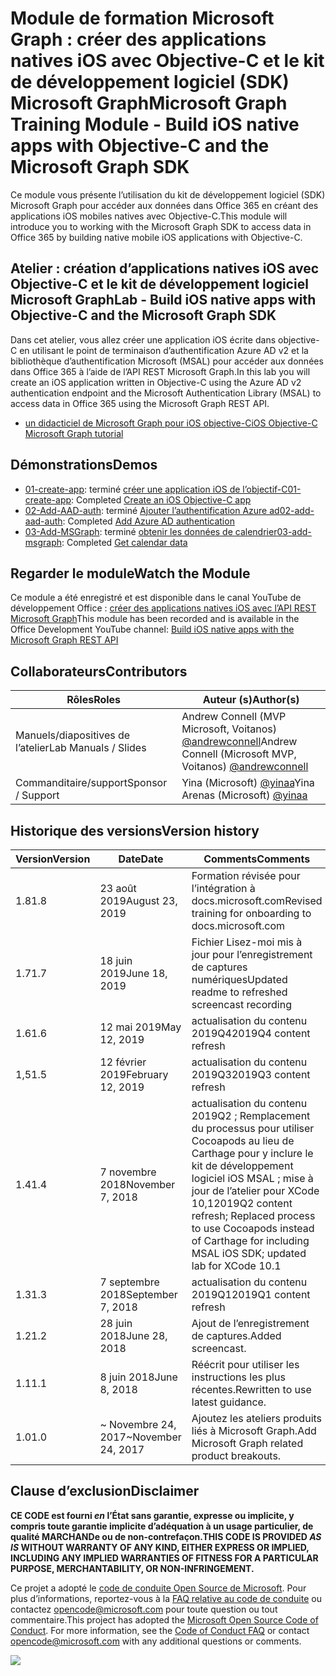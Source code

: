 # <a name="microsoft-graph-training-module---build-ios-native-apps-with-objective-c-and-the-microsoft-graph-sdk"></a><span data-ttu-id="4f2ef-101">Module de formation Microsoft Graph : créer des applications natives iOS avec Objective-C et le kit de développement logiciel (SDK) Microsoft Graph</span><span class="sxs-lookup"><span data-stu-id="4f2ef-101">Microsoft Graph Training Module - Build iOS native apps with Objective-C and the Microsoft Graph SDK</span></span>

<span data-ttu-id="4f2ef-102">Ce module vous présente l’utilisation du kit de développement logiciel (SDK) Microsoft Graph pour accéder aux données dans Office 365 en créant des applications iOS mobiles natives avec Objective-C.</span><span class="sxs-lookup"><span data-stu-id="4f2ef-102">This module will introduce you to working with the Microsoft Graph SDK to access data in Office 365 by building native mobile iOS applications with Objective-C.</span></span>

## <a name="lab---build-ios-native-apps-with-objective-c-and-the-microsoft-graph-sdk"></a><span data-ttu-id="4f2ef-103">Atelier : création d’applications natives iOS avec Objective-C et le kit de développement logiciel Microsoft Graph</span><span class="sxs-lookup"><span data-stu-id="4f2ef-103">Lab - Build iOS native apps with Objective-C and the Microsoft Graph SDK</span></span>

<span data-ttu-id="4f2ef-104">Dans cet atelier, vous allez créer une application iOS écrite dans objective-C en utilisant le point de terminaison d’authentification Azure AD v2 et la bibliothèque d’authentification Microsoft (MSAL) pour accéder aux données dans Office 365 à l’aide de l’API REST Microsoft Graph.</span><span class="sxs-lookup"><span data-stu-id="4f2ef-104">In this lab you will create an iOS application written in Objective-C using the Azure AD v2 authentication endpoint and the Microsoft Authentication Library (MSAL) to access data in Office 365 using the Microsoft Graph REST API.</span></span>

- [<span data-ttu-id="4f2ef-105">un didacticiel de Microsoft Graph pour iOS objective-C</span><span class="sxs-lookup"><span data-stu-id="4f2ef-105">iOS Objective-C Microsoft Graph tutorial</span></span>](https://docs.microsoft.com/graph/tutorials/ios-objectivec)

## <a name="demos"></a><span data-ttu-id="4f2ef-106">Démonstrations</span><span class="sxs-lookup"><span data-stu-id="4f2ef-106">Demos</span></span>

- <span data-ttu-id="4f2ef-107">[01-create-app](demos/01-create-app): terminé [créer une application iOS de l’objectif-C](https://docs.microsoft.com/graph/tutorials/ios-objectivec?tutorial-step=1)</span><span class="sxs-lookup"><span data-stu-id="4f2ef-107">[01-create-app](demos/01-create-app): Completed [Create an iOS Objective-C app](https://docs.microsoft.com/graph/tutorials/ios-objectivec?tutorial-step=1)</span></span>
- <span data-ttu-id="4f2ef-108">[02-Add-AAD-auth](demos/02-add-aad-auth): terminé [Ajouter l’authentification Azure ad](https://docs.microsoft.com/graph/tutorials/ios-objectivec?tutorial-step=3)</span><span class="sxs-lookup"><span data-stu-id="4f2ef-108">[02-add-aad-auth](demos/02-add-aad-auth): Completed [Add Azure AD authentication](https://docs.microsoft.com/graph/tutorials/ios-objectivec?tutorial-step=3)</span></span>
- <span data-ttu-id="4f2ef-109">[03-Add-MSGraph](demos/03-add-msgraph): terminé [obtenir les données de calendrier](https://docs.microsoft.com/graph/tutorials/ios-objectivec?tutorial-step=4)</span><span class="sxs-lookup"><span data-stu-id="4f2ef-109">[03-add-msgraph](demos/03-add-msgraph): Completed [Get calendar data](https://docs.microsoft.com/graph/tutorials/ios-objectivec?tutorial-step=4)</span></span>

## <a name="watch-the-module"></a><span data-ttu-id="4f2ef-110">Regarder le module</span><span class="sxs-lookup"><span data-stu-id="4f2ef-110">Watch the Module</span></span>

<span data-ttu-id="4f2ef-111">Ce module a été enregistré et est disponible dans le canal YouTube de développement Office : [créer des applications natives iOS avec l’API REST Microsoft Graph](https://youtu.be/Gg8Qy1Dqyzw)</span><span class="sxs-lookup"><span data-stu-id="4f2ef-111">This module has been recorded and is available in the Office Development YouTube channel: [Build iOS native apps with the Microsoft Graph REST API](https://youtu.be/Gg8Qy1Dqyzw)</span></span>

## <a name="contributors"></a><span data-ttu-id="4f2ef-112">Collaborateurs</span><span class="sxs-lookup"><span data-stu-id="4f2ef-112">Contributors</span></span>

|        <span data-ttu-id="4f2ef-113">Rôles</span><span class="sxs-lookup"><span data-stu-id="4f2ef-113">Roles</span></span>         |                                       <span data-ttu-id="4f2ef-114">Auteur (s)</span><span class="sxs-lookup"><span data-stu-id="4f2ef-114">Author(s)</span></span>                                       |
| -------------------- | ------------------------------------------------------------------------------------- |
| <span data-ttu-id="4f2ef-115">Manuels/diapositives de l’atelier</span><span class="sxs-lookup"><span data-stu-id="4f2ef-115">Lab Manuals / Slides</span></span> | <span data-ttu-id="4f2ef-116">Andrew Connell (MVP Microsoft, Voitanos) [@andrewconnell](//github.com/andrewconnell)</span><span class="sxs-lookup"><span data-stu-id="4f2ef-116">Andrew Connell (Microsoft MVP, Voitanos) [@andrewconnell](//github.com/andrewconnell)</span></span> |
| <span data-ttu-id="4f2ef-117">Commanditaire/support</span><span class="sxs-lookup"><span data-stu-id="4f2ef-117">Sponsor / Support</span></span>    | <span data-ttu-id="4f2ef-118">Yina (Microsoft) [@yinaa](//github.com/yinaa)</span><span class="sxs-lookup"><span data-stu-id="4f2ef-118">Yina Arenas (Microsoft) [@yinaa](//github.com/yinaa)</span></span>                                  |

## <a name="version-history"></a><span data-ttu-id="4f2ef-119">Historique des versions</span><span class="sxs-lookup"><span data-stu-id="4f2ef-119">Version history</span></span>

| <span data-ttu-id="4f2ef-120">Version</span><span class="sxs-lookup"><span data-stu-id="4f2ef-120">Version</span></span> |        <span data-ttu-id="4f2ef-121">Date</span><span class="sxs-lookup"><span data-stu-id="4f2ef-121">Date</span></span>        |                                                               <span data-ttu-id="4f2ef-122">Comments</span><span class="sxs-lookup"><span data-stu-id="4f2ef-122">Comments</span></span>                                                               |
| ------- | ------------------ | ------------------------------------------------------------------------------------------------------------------------------------ |
| <span data-ttu-id="4f2ef-123">1.8</span><span class="sxs-lookup"><span data-stu-id="4f2ef-123">1.8</span></span>     | <span data-ttu-id="4f2ef-124">23 août 2019</span><span class="sxs-lookup"><span data-stu-id="4f2ef-124">August 23, 2019</span></span>    | <span data-ttu-id="4f2ef-125">Formation révisée pour l’intégration à docs.microsoft.com</span><span class="sxs-lookup"><span data-stu-id="4f2ef-125">Revised training for onboarding to docs.microsoft.com</span></span>                                                                                |
| <span data-ttu-id="4f2ef-126">1.7</span><span class="sxs-lookup"><span data-stu-id="4f2ef-126">1.7</span></span>     | <span data-ttu-id="4f2ef-127">18 juin 2019</span><span class="sxs-lookup"><span data-stu-id="4f2ef-127">June 18, 2019</span></span>      | <span data-ttu-id="4f2ef-128">Fichier Lisez-moi mis à jour pour l’enregistrement de captures numériques</span><span class="sxs-lookup"><span data-stu-id="4f2ef-128">Updated readme to refreshed screencast recording</span></span>                                                                                     |
| <span data-ttu-id="4f2ef-129">1.6</span><span class="sxs-lookup"><span data-stu-id="4f2ef-129">1.6</span></span>     | <span data-ttu-id="4f2ef-130">12 mai 2019</span><span class="sxs-lookup"><span data-stu-id="4f2ef-130">May 12, 2019</span></span>       | <span data-ttu-id="4f2ef-131">actualisation du contenu 2019Q4</span><span class="sxs-lookup"><span data-stu-id="4f2ef-131">2019Q4 content refresh</span></span>                                                                                                               |
| <span data-ttu-id="4f2ef-132">1,5</span><span class="sxs-lookup"><span data-stu-id="4f2ef-132">1.5</span></span>     | <span data-ttu-id="4f2ef-133">12 février 2019</span><span class="sxs-lookup"><span data-stu-id="4f2ef-133">February 12, 2019</span></span>  | <span data-ttu-id="4f2ef-134">actualisation du contenu 2019Q3</span><span class="sxs-lookup"><span data-stu-id="4f2ef-134">2019Q3 content refresh</span></span>                                                                                                               |
| <span data-ttu-id="4f2ef-135">1.4</span><span class="sxs-lookup"><span data-stu-id="4f2ef-135">1.4</span></span>     | <span data-ttu-id="4f2ef-136">7 novembre 2018</span><span class="sxs-lookup"><span data-stu-id="4f2ef-136">November 7, 2018</span></span>   | <span data-ttu-id="4f2ef-137">actualisation du contenu 2019Q2 ; Remplacement du processus pour utiliser Cocoapods au lieu de Carthage pour y inclure le kit de développement logiciel iOS MSAL ; mise à jour de l’atelier pour XCode 10,1</span><span class="sxs-lookup"><span data-stu-id="4f2ef-137">2019Q2 content refresh; Replaced process to use Cocoapods instead of Carthage for including MSAL iOS SDK; updated lab for XCode 10.1</span></span> |
| <span data-ttu-id="4f2ef-138">1.3</span><span class="sxs-lookup"><span data-stu-id="4f2ef-138">1.3</span></span>     | <span data-ttu-id="4f2ef-139">7 septembre 2018</span><span class="sxs-lookup"><span data-stu-id="4f2ef-139">September 7, 2018</span></span>  | <span data-ttu-id="4f2ef-140">actualisation du contenu 2019Q1</span><span class="sxs-lookup"><span data-stu-id="4f2ef-140">2019Q1 content refresh</span></span>                                                                                                               |
| <span data-ttu-id="4f2ef-141">1.2</span><span class="sxs-lookup"><span data-stu-id="4f2ef-141">1.2</span></span>     | <span data-ttu-id="4f2ef-142">28 juin 2018</span><span class="sxs-lookup"><span data-stu-id="4f2ef-142">June 28, 2018</span></span>      | <span data-ttu-id="4f2ef-143">Ajout de l’enregistrement de captures.</span><span class="sxs-lookup"><span data-stu-id="4f2ef-143">Added screencast.</span></span>                                                                                                                    |
| <span data-ttu-id="4f2ef-144">1.1</span><span class="sxs-lookup"><span data-stu-id="4f2ef-144">1.1</span></span>     | <span data-ttu-id="4f2ef-145">8 juin 2018</span><span class="sxs-lookup"><span data-stu-id="4f2ef-145">June 8, 2018</span></span>       | <span data-ttu-id="4f2ef-146">Réécrit pour utiliser les instructions les plus récentes.</span><span class="sxs-lookup"><span data-stu-id="4f2ef-146">Rewritten to use latest guidance.</span></span>                                                                                                    |
| <span data-ttu-id="4f2ef-147">1.0</span><span class="sxs-lookup"><span data-stu-id="4f2ef-147">1.0</span></span>     | <span data-ttu-id="4f2ef-148">~ Novembre 24, 2017</span><span class="sxs-lookup"><span data-stu-id="4f2ef-148">~November 24, 2017</span></span> | <span data-ttu-id="4f2ef-149">Ajoutez les ateliers produits liés à Microsoft Graph.</span><span class="sxs-lookup"><span data-stu-id="4f2ef-149">Add Microsoft Graph related product breakouts.</span></span>                                                                                       |

## <a name="disclaimer"></a><span data-ttu-id="4f2ef-150">Clause d’exclusion</span><span class="sxs-lookup"><span data-stu-id="4f2ef-150">Disclaimer</span></span>

<span data-ttu-id="4f2ef-151">**CE CODE est fourni _en_ l’État sans garantie, expresse ou implicite, y compris toute garantie implicite d’adéquation à un usage particulier, de qualité MARCHANDe ou de non-contrefaçon.**</span><span class="sxs-lookup"><span data-stu-id="4f2ef-151">**THIS CODE IS PROVIDED _AS IS_ WITHOUT WARRANTY OF ANY KIND, EITHER EXPRESS OR IMPLIED, INCLUDING ANY IMPLIED WARRANTIES OF FITNESS FOR A PARTICULAR PURPOSE, MERCHANTABILITY, OR NON-INFRINGEMENT.**</span></span>

<span data-ttu-id="4f2ef-p101">Ce projet a adopté le [code de conduite Open Source de Microsoft](https://opensource.microsoft.com/codeofconduct/). Pour plus d’informations, reportez-vous à la [FAQ relative au code de conduite](https://opensource.microsoft.com/codeofconduct/faq/) ou contactez [opencode@microsoft.com](mailto:opencode@microsoft.com) pour toute question ou tout commentaire.</span><span class="sxs-lookup"><span data-stu-id="4f2ef-p101">This project has adopted the [Microsoft Open Source Code of Conduct](https://opensource.microsoft.com/codeofconduct/). For more information, see the [Code of Conduct FAQ](https://opensource.microsoft.com/codeofconduct/faq/) or contact [opencode@microsoft.com](mailto:opencode@microsoft.com) with any additional questions or comments.</span></span>

<img src="https://telemetry.sharepointpnp.com/msgraph-training-ios-objectivec" />
